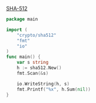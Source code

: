 [SHA-512](boj.kr/10932)
```go
package main

import (
	"crypto/sha512"
	"fmt"
	"io"
)
func main() {
	var s string
	h := sha512.New()
	fmt.Scan(&s)

	io.WriteString(h, s)
	fmt.Printf("%x", h.Sum(nil))
}
```